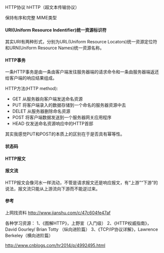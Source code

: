 
HTTP协议
hHTTP（超文本传输协议）

保持有序和完整
MIME类型

#### URI(Uniform Resource Indentifier)统一资源标识符
其实URI有两种形式，分别为URL(Uniform Resource Locators)统一资源定位符和URN(Uniform Resource Names)统一资源名称。

#### HTTP事务
一条HTTP事务是由一条由客户端发往服务器端的请求命令和一条由服务器端返还给客户端的响应结果组成。

HTTP方法(HTTP method):
- GET 从服务器向客户端发送命名资源
- PUT 将客户端录入的数据存储到一个命名的服务器资源中去
- DELET 从服务器删除命名资源
- POST 将客户端数据发送到一个服务器网关应用程序
- HEAD 仅发送命名资源响应中的HTTP首部

其实我感觉PUT和POST的本质上的区别在于是否具有幂等性。

#### 状态码

#### HTTP报文

#### 报文流

HTTP报文会像河水一样流动，不管是请求报文还是响应报文，有“上游”“下游”的说法，报文流只能从上游流向下游而不能逆过来。


#### 参考
上网找资料
http://www.jianshu.com/c/47c604fe47af

各种学习资源：
1、《图解HTTP》，上野宣（入门级）
2、《HTTP权威指南》， David Gourley/ Brian Totty （纵向进阶篇）
3、《TCP/IP协议详解》，Lawrence Berkeley（横向进阶篇）

http://www.cnblogs.com/hr2014/p/4992495.html